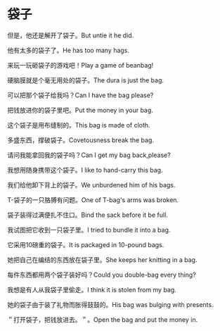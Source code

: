 # 袋子

<p><span class="chinese">但是，他还是解开了袋子。</span><span class="english">But untie it he did.</span></p>

<p><span class="chinese">他有太多的袋子了。</span><span class="english">He has too many hags.</span></p>

<p><span class="chinese">来玩一玩砸袋子的游戏吧！</span><span class="english">Play a game of beanbag!</span></p>

<p><span class="chinese">硬脑膜就是个毫无用处的袋子。</span><span class="english">The dura is just the bag.</span></p>

<p><span class="chinese">可以把那个袋子给我吗？</span><span class="english">Can I have the bag please?</span></p>

<p><span class="chinese">把钱放进你的袋子里吧。</span><span class="english">Put the money in your bag.</span></p>

<p><span class="chinese">这个袋子是用布缝制的。</span><span class="english">This bag is made of cloth.</span></p>

<p><span class="chinese">多盛东西，撑破袋子。</span><span class="english">Covetousness break the bag.</span></p>

<p><span class="chinese">请问我能拿回我的袋子吗？</span><span class="english">Can I get my bag back,please?</span></p>

<p><span class="chinese">我想用随身携带这个袋子。</span><span class="english">I like to hand-carry this bag.</span></p>

<p><span class="chinese">我们给他卸下背上的袋子。</span><span class="english">We unburdened him of his bags.</span></p>

<p><span class="chinese">T-袋子的一只胳膊有问题。</span><span class="english">One of T-bag's arms was broken.</span></p>

<p><span class="chinese">袋子装得过满便扎不住口。</span><span class="english">Bind the sack before it be full.</span></p>

<p><span class="chinese">我试图把它收到一只袋子里。</span><span class="english">I tried to bundle it into a bag.</span></p>

<p><span class="chinese">它采用10磅重的袋子。</span><span class="english">It is packaged in 10-pound bags.</span></p>

<p><span class="chinese">她把自己在编结的东西放在袋子里。</span><span class="english">She keeps her knitting in a bag.</span></p>

<p><span class="chinese">每件东西都用两个袋子装好吗？</span><span class="english">Could you double-bag every thing?</span></p>

<p><span class="chinese">我想是有人从我袋子里偷走。</span><span class="english">I think it is stolen from my bag.</span></p>

<p><span class="chinese">她的袋子由于装了礼物而胀得鼓鼓的。</span><span class="english">His bag was bulging with presents.</span></p>

<p><span class="chinese">＂打开袋子，把钱放进去。＂。</span><span class="english">Open the bag and put the money in.</span></p>

